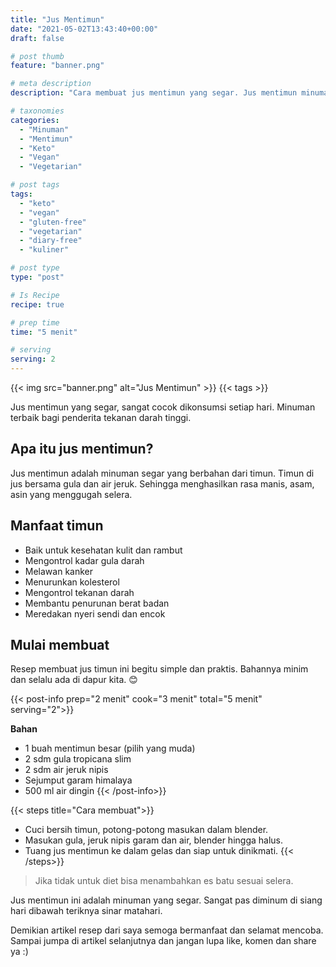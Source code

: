 ```yaml
---
title: "Jus Mentimun"
date: "2021-05-02T13:43:40+00:00"
draft: false

# post thumb
feature: "banner.png"

# meta description
description: "Cara membuat jus mentimun yang segar. Jus mentimun minuman untuk diet keto."

# taxonomies
categories:
  - "Minuman"
  - "Mentimun"
  - "Keto"
  - "Vegan"
  - "Vegetarian"

# post tags
tags:
  - "keto"
  - "vegan"
  - "gluten-free"
  - "vegetarian"
  - "diary-free"
  - "kuliner"

# post type
type: "post"

# Is Recipe
recipe: true

# prep time
time: "5 menit"

# serving
serving: 2
---
```


{{< img src="banner.png" alt="Jus Mentimun" >}}
{{< tags >}}

Jus mentimun yang segar, sangat cocok dikonsumsi setiap hari. Minuman terbaik bagi penderita tekanan darah tinggi.

## Apa itu jus mentimun?

Jus mentimun adalah minuman segar yang berbahan dari timun. Timun di jus bersama gula dan air jeruk. Sehingga menghasilkan rasa manis, asam, asin yang menggugah selera.

## Manfaat timun

-   Baik untuk kesehatan kulit dan rambut
-   Mengontrol kadar gula darah
-   Melawan kanker
-   Menurunkan kolesterol
-   Mengontrol tekanan darah
-   Membantu penurunan berat badan
-   Meredakan nyeri sendi dan encok

## Mulai membuat

Resep membuat jus timun ini begitu simple dan praktis. Bahannya minim dan selalu ada di dapur kita. 😊

{{< post-info prep="2 menit" cook="3 menit" total="5 menit" serving="2">}}

__Bahan__

-   1 buah mentimun besar (pilih yang muda)
-   2 sdm gula tropicana slim
-   2 sdm air jeruk nipis
-   Sejumput garam himalaya
-   500 ml air dingin
{{< /post-info>}}

{{< steps title="Cara membuat">}}
- Cuci bersih timun, potong-potong masukan dalam blender.
- Masukan gula, jeruk nipis garam dan air, blender hingga halus.
- Tuang jus mentimun ke dalam gelas dan siap untuk dinikmati.
{{< /steps>}}

> Jika tidak untuk diet bisa menambahkan es batu sesuai selera.

Jus mentimun ini adalah minuman yang segar. Sangat pas diminum di siang hari dibawah teriknya sinar matahari.

Demikian artikel resep dari saya semoga bermanfaat dan selamat mencoba. Sampai jumpa di artikel selanjutnya dan jangan lupa like, komen dan share ya :)